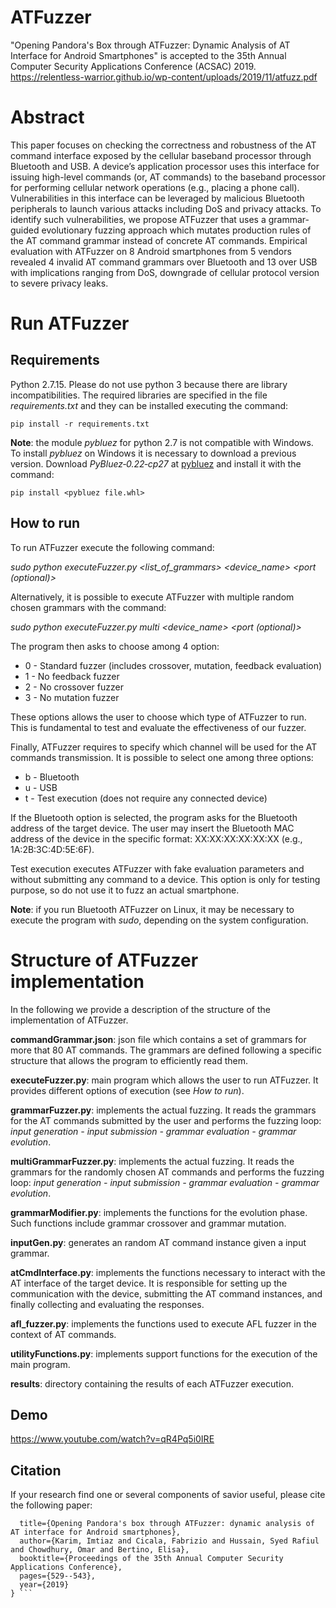 # ATFuzzer


"Opening Pandora's Box through ATFuzzer: Dynamic Analysis of AT Interface for Android Smartphones" is accepted to the 35th Annual Computer Security Applications Conference (ACSAC) 2019.
https://relentless-warrior.github.io/wp-content/uploads/2019/11/atfuzz.pdf

# Abstract
This paper focuses on checking the correctness and robustness of
the AT command interface exposed by the cellular baseband processor through Bluetooth and USB. A device’s application processor
uses this interface for issuing high-level commands (or, AT commands) to the baseband processor for performing cellular network
operations (e.g., placing a phone call). Vulnerabilities in this interface can be leveraged by malicious Bluetooth peripherals to launch various attacks including DoS and privacy attacks. To identify such vulnerabilities, we propose ATFuzzer that uses a grammar-guided evolutionary fuzzing approach which mutates production rules of the AT command grammar instead of concrete AT commands. Empirical evaluation with ATFuzzer on 8 Android smartphones from 5 vendors revealed 4 invalid AT command grammars over Bluetooth and 13 over USB with implications ranging from DoS, downgrade of cellular protocol version to severe privacy leaks.

# Run ATFuzzer

## Requirements
Python 2.7.15. Please do not use python 3 because there are library incompatibilities. The required libraries are specified in the file *requirements.txt* and they can be installed executing the command:

``` pip install -r requirements.txt ```

**Note**: the module *pybluez* for python 2.7 is not compatible with Windows. To install *pybluez* on Windows it is necessary to download a previous version. Download *PyBluez‑0.22‑cp27* at [pybluez](www.lfd.uci.edu/~gohlke/pythonlibs/#pybluez) and install it with the command:

``` pip install <pybluez file.whl> ```

## How to run
To run ATFuzzer execute the following command:

*sudo python  executeFuzzer.py  \<list\_of\_grammars\>  \<device\_name\>  \<port (optional)\>*

Alternatively, it is possible to execute ATFuzzer with multiple random chosen grammars with the command:

*sudo python executeFuzzer.py multi \<device\_name\> \<port (optional)\>*


The program then asks to choose among 4 option:
 - 0 - Standard fuzzer (includes crossover, mutation, feedback evaluation)
 - 1 - No feedback fuzzer
 - 2 - No crossover fuzzer
 - 3 - No mutation fuzzer


These options allows the user to choose which type of ATFuzzer to run.  This is fundamental to test and evaluate the effectiveness of our fuzzer.

Finally, ATFuzzer requires to specify which channel will be used for the AT commands transmission.  It is possible to select one among three options:
 - b - Bluetooth
 - u - USB
 - t - Test execution (does not require any connected device)

If the Bluetooth option is selected, the program asks for the Bluetooth address of the target device. The user may insert the Bluetooth MAC address of the device in the specific format: XX:XX:XX:XX:XX:XX (e.g., 1A:2B:3C:4D:5E:6F).

Test execution executes ATFuzzer with fake evaluation parameters and without submitting any command to a device. This option is only for testing purpose, so do not use it to fuzz an actual smartphone.

**Note**: if you run Bluetooth ATFuzzer on Linux, it may be necessary to execute the program with *sudo*, depending on the system configuration.


# Structure of ATFuzzer implementation
In the following we provide a description of the structure of the implementation of ATFuzzer.

**commandGrammar.json**: json file which contains a set of grammars for more that 80 AT commands. The grammars are defined following a specific structure that allows the program to efficiently read them.


**executeFuzzer.py**: main program which allows the user to run ATFuzzer. It provides different options of execution (see *How to run*).


**grammarFuzzer.py**: implements the actual fuzzing. It reads the grammars for the AT commands submitted by the user and performs the fuzzing loop: *input generation - input submission - grammar evaluation - grammar evolution*.


**multiGrammarFuzzer.py**: implements the actual fuzzing. It reads the grammars for the randomly chosen AT commands and performs the fuzzing loop: *input generation - input submission - grammar evaluation - grammar evolution*.


**grammarModifier.py**: implements the functions for the evolution phase. Such functions include grammar crossover and grammar mutation.


**inputGen.py**: generates an random AT command instance given a input grammar.


**atCmdInterface.py**: implements the functions necessary to interact with the AT interface of the target device. It is responsible for setting up the communication with the device, submitting the AT command instances, and finally collecting and evaluating the responses.


**afl_fuzzer.py**: implements the functions used to execute AFL fuzzer in the context of AT commands.


**utilityFunctions.py**: implements support functions for the execution of the main program.


**results**: directory containing the results of each ATFuzzer execution.

## Demo
https://www.youtube.com/watch?v=qR4Pq5i0IRE

## Citation
If your research find one or several components of savior useful, please cite the following paper:
```@inproceedings{karim2019opening,
  title={Opening Pandora's box through ATFuzzer: dynamic analysis of AT interface for Android smartphones},
  author={Karim, Imtiaz and Cicala, Fabrizio and Hussain, Syed Rafiul and Chowdhury, Omar and Bertino, Elisa},
  booktitle={Proceedings of the 35th Annual Computer Security Applications Conference},
  pages={529--543},
  year={2019}
} ```
